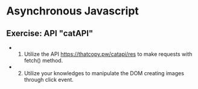 # Asynchronous Javascript
## Exercise: API "catAPI"
- 1. Utilize the API https://thatcopy.pw/catapi/res to make requests with fetch() method.
- 2. Utilize your knowledges to manipulate the DOM creating images through click event.
